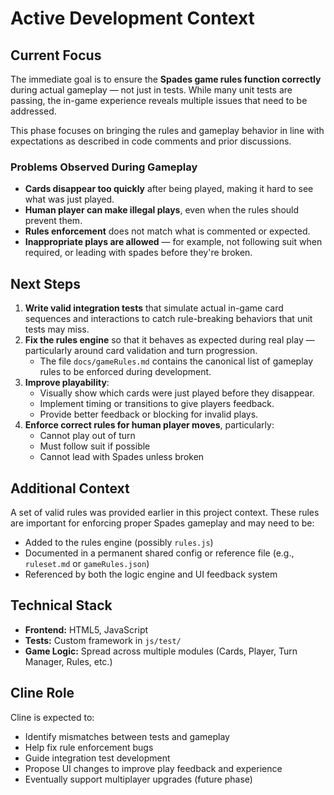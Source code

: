 # Active Development Context

## Current Focus

The immediate goal is to ensure the **Spades game rules function correctly** during actual gameplay — not just in tests. While many unit tests are passing, the in-game experience reveals multiple issues that need to be addressed. 

This phase focuses on bringing the rules and gameplay behavior in line with expectations as described in code comments and prior discussions.

### Problems Observed During Gameplay

- **Cards disappear too quickly** after being played, making it hard to see what was just played.
- **Human player can make illegal plays**, even when the rules should prevent them.
- **Rules enforcement** does not match what is commented or expected.
- **Inappropriate plays are allowed** — for example, not following suit when required, or leading with spades before they're broken.

## Next Steps

1. **Write valid integration tests** that simulate actual in-game card sequences and interactions to catch rule-breaking behaviors that unit tests may miss.
2. **Fix the rules engine** so that it behaves as expected during real play — particularly around card validation and turn progression.
   - The file `docs/gameRules.md` contains the canonical list of gameplay rules to be enforced during development.
3. **Improve playability**:
   - Visually show which cards were just played before they disappear.
   - Implement timing or transitions to give players feedback.
   - Provide better feedback or blocking for invalid plays.
4. **Enforce correct rules for human player moves**, particularly:
   - Cannot play out of turn
   - Must follow suit if possible
   - Cannot lead with Spades unless broken

## Additional Context

A set of valid rules was provided earlier in this project context. These rules are important for enforcing proper Spades gameplay and may need to be:
- Added to the rules engine (possibly `rules.js`)
- Documented in a permanent shared config or reference file (e.g., `ruleset.md` or `gameRules.json`)
- Referenced by both the logic engine and UI feedback system

## Technical Stack

- **Frontend:** HTML5, JavaScript
- **Tests:** Custom framework in `js/test/`
- **Game Logic:** Spread across multiple modules (Cards, Player, Turn Manager, Rules, etc.)

## Cline Role

Cline is expected to:
- Identify mismatches between tests and gameplay
- Help fix rule enforcement bugs
- Guide integration test development
- Propose UI changes to improve play feedback and experience
- Eventually support multiplayer upgrades (future phase)
